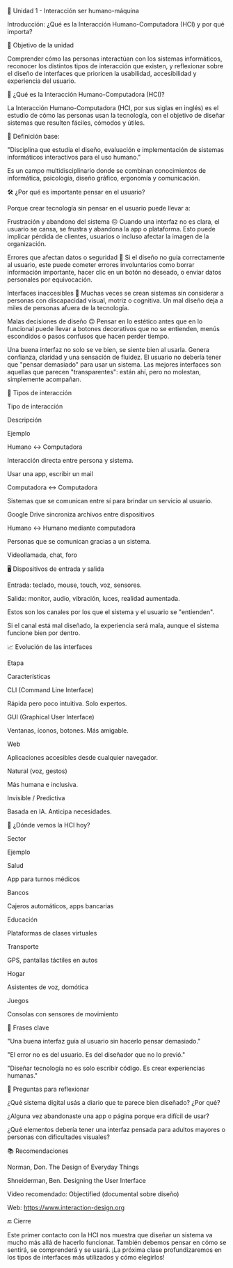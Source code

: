 📘 Unidad 1 - Interacción ser humano-máquina

Introducción: ¿Qué es la Interacción Humano-Computadora (HCI) y por qué importa?

🎯 Objetivo de la unidad

Comprender cómo las personas interactúan con los sistemas informáticos, reconocer los distintos tipos de interacción que existen, y reflexionar sobre el diseño de interfaces que prioricen la usabilidad, accesibilidad y experiencia del usuario.

🧠 ¿Qué es la Interacción Humano-Computadora (HCI)?

La Interacción Humano-Computadora (HCI, por sus siglas en inglés) es el estudio de cómo las personas usan la tecnología, con el objetivo de diseñar sistemas que resulten fáciles, cómodos y útiles.

📌 Definición base:

"Disciplina que estudia el diseño, evaluación e implementación de sistemas informáticos interactivos para el uso humano."

Es un campo multidisciplinario donde se combinan conocimientos de informática, psicología, diseño gráfico, ergonomía y comunicación.

🛠 ¿Por qué es importante pensar en el usuario?

Porque crear tecnología sin pensar en el usuario puede llevar a:

Frustración y abandono del sistema 😖
Cuando una interfaz no es clara, el usuario se cansa, se frustra y abandona la app o plataforma. Esto puede implicar pérdida de clientes, usuarios o incluso afectar la imagen de la organización.

Errores que afectan datos o seguridad 🔐
Si el diseño no guía correctamente al usuario, este puede cometer errores involuntarios como borrar información importante, hacer clic en un botón no deseado, o enviar datos personales por equivocación.

Interfaces inaccesibles 🚫
Muchas veces se crean sistemas sin considerar a personas con discapacidad visual, motriz o cognitiva. Un mal diseño deja a miles de personas afuera de la tecnología.

Malas decisiones de diseño 🙃
Pensar en lo estético antes que en lo funcional puede llevar a botones decorativos que no se entienden, menús escondidos o pasos confusos que hacen perder tiempo.

Una buena interfaz no solo se ve bien, se siente bien al usarla. Genera confianza, claridad y una sensación de fluidez. El usuario no debería tener que "pensar demasiado" para usar un sistema. Las mejores interfaces son aquellas que parecen "transparentes": están ahí, pero no molestan, simplemente acompañan.

🔄 Tipos de interacción

Tipo de interacción

Descripción

Ejemplo

Humano ↔ Computadora

Interacción directa entre persona y sistema.

Usar una app, escribir un mail

Computadora ↔ Computadora

Sistemas que se comunican entre sí para brindar un servicio al usuario.

Google Drive sincroniza archivos entre dispositivos

Humano ↔ Humano mediante computadora

Personas que se comunican gracias a un sistema.

Videollamada, chat, foro

🖥 Dispositivos de entrada y salida

Entrada: teclado, mouse, touch, voz, sensores.

Salida: monitor, audio, vibración, luces, realidad aumentada.

Estos son los canales por los que el sistema y el usuario se "entienden".

Si el canal está mal diseñado, la experiencia será mala, aunque el sistema funcione bien por dentro.

📈 Evolución de las interfaces

Etapa

Características

CLI (Command Line Interface)

Rápida pero poco intuitiva. Solo expertos.

GUI (Graphical User Interface)

Ventanas, íconos, botones. Más amigable.

Web

Aplicaciones accesibles desde cualquier navegador.

Natural (voz, gestos)

Más humana e inclusiva.

Invisible / Predictiva

Basada en IA. Anticipa necesidades.

🧩 ¿Dónde vemos la HCI hoy?

Sector

Ejemplo

Salud

App para turnos médicos

Bancos

Cajeros automáticos, apps bancarias

Educación

Plataformas de clases virtuales

Transporte

GPS, pantallas táctiles en autos

Hogar

Asistentes de voz, domótica

Juegos

Consolas con sensores de movimiento

💬 Frases clave

"Una buena interfaz guía al usuario sin hacerlo pensar demasiado."

"El error no es del usuario. Es del diseñador que no lo previó."

"Diseñar tecnología no es solo escribir código. Es crear experiencias humanas."

📌 Preguntas para reflexionar

¿Qué sistema digital usás a diario que te parece bien diseñado? ¿Por qué?

¿Alguna vez abandonaste una app o página porque era difícil de usar?

¿Qué elementos debería tener una interfaz pensada para adultos mayores o personas con dificultades visuales?

📚 Recomendaciones

Norman, Don. The Design of Everyday Things

Shneiderman, Ben. Designing the User Interface

Video recomendado: Objectified (documental sobre diseño)

Web: https://www.interaction-design.org

🔚 Cierre

Este primer contacto con la HCI nos muestra que diseñar un sistema va mucho más allá de hacerlo funcionar. También debemos pensar en cómo se sentirá, se comprenderá y se usará. ¡La próxima clase profundizaremos en los tipos de interfaces más utilizados y cómo elegirlos!

